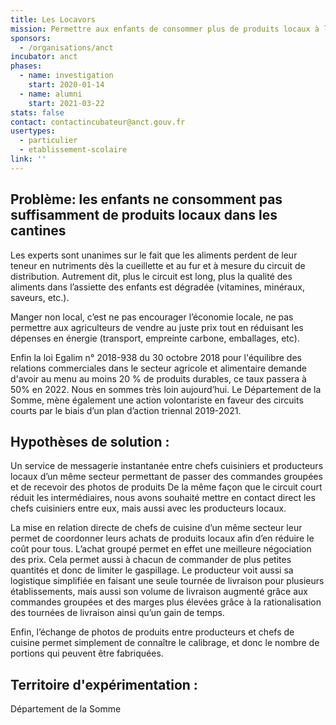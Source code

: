 ```yaml
---
title: Les Locavors
mission: Permettre aux enfants de consommer plus de produits locaux à la cantine
sponsors:
  - /organisations/anct
incubator: anct
phases:
  - name: investigation
    start: 2020-01-14
  - name: alumni
    start: 2021-03-22
stats: false
contact: contactincubateur@anct.gouv.fr
usertypes:
  - particulier
  - etablissement-scolaire
link: ''
---
```

## Problème: les enfants ne consomment pas suffisamment de produits locaux dans les cantines

Les experts sont unanimes sur le fait que les aliments perdent de leur teneur en nutriments dès la cueillette et au fur et à mesure du circuit de distribution. Autrement dit, plus le circuit est long, plus la qualité des aliments dans l’assiette des enfants est dégradée (vitamines, minéraux, saveurs, etc.).

Manger non local, c’est ne pas encourager l’économie locale, ne pas permettre aux agriculteurs de vendre au juste prix tout en réduisant les dépenses en énergie (transport, empreinte carbone, emballages, etc).

Enfin la loi Egalim n° 2018-938 du 30 octobre 2018 pour l'équilibre des relations commerciales dans le secteur agricole et alimentaire demande d'avoir au menu au moins 20 % de produits durables, ce taux passera à 50% en 2022. Nous en sommes très loin aujourd’hui.
Le Département de la Somme, mène également une action volontariste en faveur des circuits courts par le biais d’un plan d’action triennal 2019-2021.

## Hypothèses de solution :

Un service de messagerie instantanée entre chefs cuisiniers et producteurs locaux d’un même secteur permettant de passer des commandes groupées et de recevoir des photos de produits
De la même façon que le circuit court réduit les intermédiaires, nous avons souhaité mettre en contact direct les chefs cuisiniers entre eux, mais aussi avec les producteurs locaux.

La mise en relation directe de chefs de cuisine d’un même secteur leur permet de coordonner leurs achats de produits locaux afin d’en réduire le coût pour tous. L’achat groupé permet en effet une meilleure négociation des prix. Cela permet aussi à chacun de commander de plus petites quantités et donc de limiter le gaspillage. Le producteur voit aussi sa logistique simplifiée en faisant une seule tournée de livraison pour plusieurs établissements, mais aussi son volume de livraison augmenté grâce aux commandes groupées et des marges plus élevées grâce à la rationalisation des tournées de livraison ainsi qu’un gain de temps.

Enfin, l’échange de photos de produits entre producteurs et chefs de cuisine permet simplement de connaître le calibrage, et donc le nombre de portions qui peuvent être fabriquées.

## Territoire d'expérimentation :

Département de la Somme
